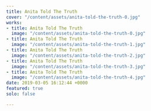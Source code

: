 ```yaml
---
title: Anita Told The Truth
cover: "/content/assets/anita-told-the-truth-0.jpg"
works:
- title: Anita Told The Truth
  image: "/content/assets/anita-told-the-truth-0.jpg"
- title: Anita Told The Truth
  image: "/content/assets/anita-told-the-truth-1.jpg"
- title: Anita Told The Truth
  image: "/content/assets/anita-told-the-truth-2.jpg"
- title: Anita Told The Truth
  image: "/content/assets/anita-told-the-truth-3.jpg"
- title: Anita Told The Truth
  image: "/content/assets/anita-told-the-truth-4.jpg"
date: 2019-03-05 16:12:44 +0000
featured: true
solo: false

---
```

